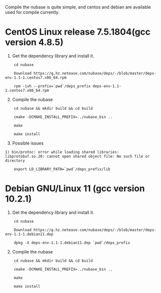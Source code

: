 Compile the nubase is quite simple, and centos and debian are available used for compile currently.

# CentOS Linux release 7.5.1804(gcc version 4.8.5)
1. Get the dependency library and install it.
```
    cd nubase

    Download https://g.hz.netease.com/nubase/deps/-/blob/master/deps-env-1.1-1.centos7.x86_64.rpm

    rpm -ivh --prefix=`pwd`/deps_prefix deps-env-1.1-1.centos7.x86_64.rpm
```

2. Compile the nubase
```
    cd nubase && mkdir build && cd build

    cmake -DCMAKE_INSTALL_PREFIX=../nubase_bin ..
    
    make
    
    make install
```

3. Possible issues
```
1) bin/protoc: error while loading shared libraries: libprotobuf.so.20: cannot open shared object file: No such file or directory

    export LD_LIBRARY_PATH=`pwd`/deps_prefix/lib

```

# Debian GNU/Linux 11 (gcc version 10.2.1)
1. Get the dependency library and install it.
```
    cd nubase

    Download https://g.hz.netease.com/nubase/deps/-/blob/master/deps-env-1.1-1.debian11.dep

    dpkg -X deps-env-1.1-1.debian11.dep `pwd`/deps_prefix
```

2. Compile the nubase
```
    cd nubase && mkdir build && cd build

    cmake -DCMAKE_INSTALL_PREFIX=../nubase_bin ..
    
    make
    
    make install
```

